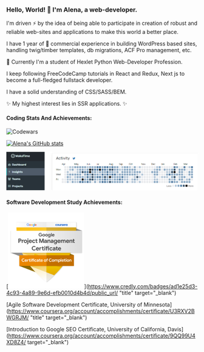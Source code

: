 ### Hello, World! 👋 I'm Alena, a web-developer.

I'm driven ⚡ by the idea of being able to participate in creation of robust and reliable web-sites and applications to make this world a better place. 
<!-- The constant evolution of new high technologies inspires me to constantly merge incoming knowledge with the received. I'm a permanent learner. -->

I have 1 year of 👯 commercial experience in building WordPress based sites, handling twig/timber templates, db migrations, ACF Pro management, etc.

🌱 Currently I'm a student of Hexlet Python Web-Developer Profession.

I keep following FreeCodeCamp tutorials in React and Redux, Next js to become a full-fledged fullstack developer.

I have a solid understanding of CSS/SASS/BEM.

✨ My highest interest lies in SSR applications. ✨

#### Coding Stats And Achievements:

![Codewars](https://www.codewars.com/users/eva595/badges/small)

[![Alena's GitHub stats](https://github-readme-stats.vercel.app/api?username=andre353)](https://github.com/andre353/github-readme-stats)

![WakaTime Stats](https://github.com/andre353/andre353/blob/main/wakatime.png)

#### Software Development Study Achievements:

[<img src="https://github.com/andre353/andre353/blob/main/google-project-management-certificate.png" width="200" height="200">](https://www.credly.com/badges/ad1e25d3-4c93-4a89-9e6d-efb0010d4b4d/public_url/ "title" target="_blank")

[Agile Software Development Certificate, University of Minnesota](https://www.coursera.org/account/accomplishments/certificate/U3RXV2BWGRJM/ "title" target="_blank")

[Introduction to Google SEO Certificate, University of California, Davis](https://www.coursera.org/account/accomplishments/certificate/9QQ99U4XD8Z4/ target="_blank")






